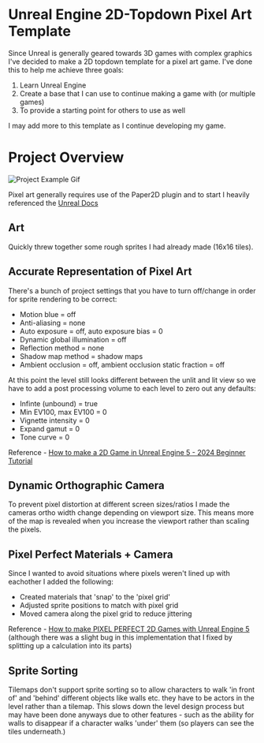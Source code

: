 # Unreal Engine 2D-Topdown Pixel Art Template 

Since Unreal is generally geared towards 3D games with complex graphics I've decided to make a 2D topdown template for a pixel art game. I've done this to help me achieve three goals:
1. Learn Unreal Engine
2. Create a base that I can use to continue making a game with (or multiple games)
3. To provide a starting point for others to use as well

I may add more to this template as I continue developing my game.

# Project Overview

![Project Example Gif](/Examples/example.gif)

Pixel art generally requires use of the Paper2D plugin and to start I heavily referenced the [Unreal Docs](https://docs.unrealengine.com/5.0/en-US/paper-2d-in-unreal-engine/)

## Art

Quickly threw together some rough sprites I had already made (16x16 tiles).

## Accurate Representation of Pixel Art

There's a bunch of project settings that you have to turn off/change in order for sprite rendering to be correct:
- Motion blue = off
- Anti-aliasing = none
- Auto exposure = off, auto exposure bias = 0
- Dynamic global illumination = off
- Reflection method = none
- Shadow map method = shadow maps
- Ambient occlusion = off, ambient occlusion static fraction = off

At this point the level still looks different between the unlit and lit view so we have to add a post processing volume to each level to zero out any defaults:
- Infinte (unbound) = true
- Min EV100, max EV100 = 0
- Vignette intensity = 0
- Expand gamut = 0
- Tone curve = 0

Reference - [How to make a 2D Game in Unreal Engine 5 - 2024 Beginner Tutorial](https://youtu.be/QVxK2dPJr4g?t=1208)

## Dynamic Orthographic Camera

To prevent pixel distortion at different screen sizes/ratios I made the cameras ortho width change depending on viewport size. This means more of the map is revealed when you increase the viewport rather than scaling the pixels.

## Pixel Perfect Materials + Camera

Since I wanted to avoid situations where pixels weren't lined up with eachother I added the following:
- Created materials that 'snap' to the 'pixel grid'
- Adjusted sprite positions to match with pixel grid
- Moved camera along the pixel grid to reduce jittering

Reference - [How to make PIXEL PERFECT 2D Games with Unreal Engine 5](https://www.youtube.com/watch?v=0bbImg0T4VY) (although there was a slight bug in this implementation that I fixed by splitting up a calculation into its parts)

## Sprite Sorting 

Tilemaps don't support sprite sorting so to allow characters to walk 'in front of' and 'behind' different objects like walls etc. they have to be actors in the level rather than a tilemap. This slows down the level design process but may have been done anyways due to other features - such as the ability for walls to disappear if a character walks 'under' them (so players can see the tiles underneath.)

